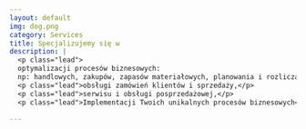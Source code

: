 ```yaml
---
layout: default
img: dog.png
category: Services
title: Specjalizujemy się w
description: |
  <p class="lead">
  optymalizacji procesów biznesowych:
  np: handlowych, zakupów, zapasów materiałowych, planowania i rozliczania produkcji,</p>
  <p class="lead">obsługi zamówień klientów i sprzedaży,</p>
  <p class="lead">serwisu i obsługi posprzedażowej,</p>
  <p class="lead">Implementacji Twoich unikalnych procesów biznesowych</p>

---
```

